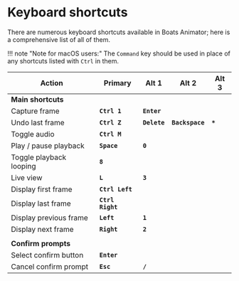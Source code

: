 # Keyboard shortcuts
There are numerous keyboard shortcuts available in Boats Animator; here is a comprehensive list of all of them.

!!! note "Note for macOS users:"
    The `Command` key should be used in place of any shortcuts listed with `Ctrl` in them.

| Action                  | Primary          | Alt 1        | Alt 2           | Alt 3   |
|-------------------------|------------------|--------------|-----------------|---------|
| **Main shortcuts**      |                  |              |                 |         |
| Capture frame           | **`Ctrl 1`**     | **`Enter`**  |                 |         |
| Undo last frame         | **`Ctrl Z`**     | **`Delete`** | **`Backspace`** | **`*`** |
| Toggle audio            | **`Ctrl M`**     |              |                 |         |
| Play / pause playback   | **`Space`**      | **`0`**      |                 |         |
| Toggle playback looping | **`8`**          |              |                 |         |
| Live view               | **`L`**          | **`3`**      |                 |         |
| Display first frame     | **`Ctrl Left`**  |              |                 |         |
| Display last frame      | **`Ctrl Right`** |              |                 |         |
| Display previous frame  | **`Left`**       | **`1`**      |                 |         |
| Display next frame      | **`Right`**      | **`2`**      |                 |         |
|                         |                  |              |                 |         |
| **Confirm prompts**     |                  |              |                 |         |
| Select confirm button   | **`Enter`**      |              |                 |         |
| Cancel confirm prompt   | **`Esc`**        | **`/`**      |                 |         |